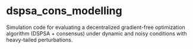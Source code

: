 # dspsa_cons_modelling
Simulation code for evaluating a decentralized gradient-free optimization algorithm (DSPSA + consensus) under dynamic and noisy conditions with heavy-tailed perturbations.
